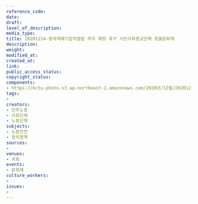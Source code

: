 ```yaml
---
reference_code: 
date: 
draft: 
level_of_description: 
media_type: 
title: 20201214-중대재해기업처벌법 즉각 제정 촉구 시민사회종교단체 촛불문화제
description: 
weight: 
modified_at: 
created_at: 
link: 
public_access_status: 
copyright_status: 
components:
- https://kctu-photo.s3.ap-northeast-2.amazonaws.com/2020년/12월/20201214-중대재해기업처벌법+즉각+제정+촉구+시민사회종교단체+촛불문화제/_5D46806.JPG
tags:
- 
creators:
- 민주노총
- 사회단체
- 노동단체
subjects:
- 노동안전
- 정치정책
sources:
- 
venues:
- 국회
events:
- 문화제
culture_workers:
- 
issues:
- 
---
```

